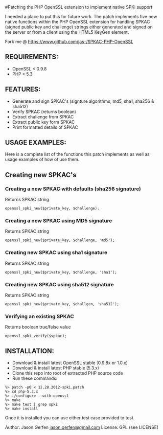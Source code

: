 
#Patching the PHP OpenSSL extension to implement native SPKI support

  I needed a place to put this for future work. The patch implements five
  new native functions within the PHP OpenSSL extension for handling SPKAC
  (signed public key and challenge) strings either generated and signed on the
  server or from a client using the HTML5 KeyGen element.

  Fork me @ https://www.github.com/jas-/SPKAC-PHP-OpenSSL

## REQUIREMENTS:
* OpenSSL < 0.9.8
* PHP < 5.3

## FEATURES:
* Generate and sign SPKAC's (signture algorithms; md5, sha1, sha256 & sha512)
* Verify SPKAC (returns boolean)
* Extract challenge from SPKAC
* Extract public key form SPKAC
* Print formatted details of SPKAC

## USAGE EXAMPLES:
  Here is a complete list of the functions this patch implements as well as
  usage examples of how ot use them.

## Creating new SPKAC's

### Creating a new SPKAC with defaults (sha256 signature)
  Returns SPKAC string
```
openssl_spki_new($private_key, $challenge);
```

### Creating a new SPKAC using MD5 signature
  Returns SPKAC string
```
openssl_spki_new($private_key, $challenge, 'md5');
```

### Creating new SPKAC using sha1 signature
  Returns SPKAC string
```
openssl_spki_new($private_key, $challenge, 'sha1');
```

### Creating new SPKAC using sha512 signature
  Returns SPKAC string
```
openssl_spki_new($private_key, $challgen, 'sha512');
```

### Verifying an existing SPKAC
  Returns boolean true/false value
```
openssl_spki_verify($spkac);
```



## INSTALLATION:
* Download & install latest OpenSSL stable (0.9.8x or 1.0.x)
* Download & install latest PHP stable (5.3.x)
* Clone this repo into root of extracted PHP source code
* Run these commands:

```
%> patch -p0 < 12.28.2012-spki.patch
%> cd php-5.3.x
%> ./configure --with-openssl
%> make
%> make test | grep spki
%> make install
```

Once it is installed you can use either test case provided to test.

Author: Jason Gerfen <jason.gerfen@gmail.com>
License: GPL (see LICENSE)

